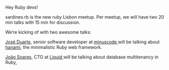 Hey Ruby devs!

sardines.rb is the new ruby Lisbon meetup. Per meetup, we will have two 20 min talks with 15 min for discussion. 

We’re kicking of with two awesome talks:

[José Duarte](https://twitter.com/jfduarte), senior software developer at [minuscode ](http://minuscode.com/) will be talking about [hanami](http://hanamirb.org/), the minimalistic Ruby web framework.

[João Soares](https://twitter.com/_jasoares), CTO at [Liquid ](https://onliquid.com/) will be talking about database multitenancy in Ruby,
